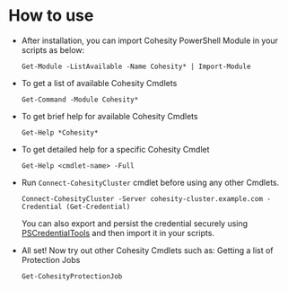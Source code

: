 # How to use

* After installation, you can import Cohesity PowerShell Module in your scripts as below:

  ```text
  Get-Module -ListAvailable -Name Cohesity* | Import-Module
  ```

* To get a list of available Cohesity Cmdlets

  ```text
  Get-Command -Module Cohesity*
  ```
  
* To get brief help for available Cohesity Cmdlets

  ```text
  Get-Help *Cohesity*
  ```

* To get detailed help for a specific Cohesity Cmdlet
  ```text
  Get-Help <cmdlet-name> -Full
  ```
  
* Run `Connect-CohesityCluster` cmdlet before using any other Cmdlets.

  ```text
  Connect-CohesityCluster -Server cohesity-cluster.example.com -Credential (Get-Credential)
  ```
  You can also export and persist the credential securely using [PSCredentialTools](https://www.powershellgallery.com/packages/PSCredentialTools/1.0.1)
  and then import it in your scripts.
 
 * All set! Now try out other Cohesity Cmdlets such as: Getting a list of Protection Jobs
   ```text
   Get-CohesityProtectionJob
   ```
